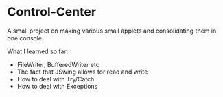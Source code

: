 # Control-Center
A small project on making various small applets and consolidating them in one console. 

What I learned so far:
- FileWriter, BufferedWriter etc
- The fact that JSwing allows for read and write 
- How to deal with Try/Catch
- How to deal with Exceptions
